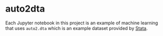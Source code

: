 # auto2dta

Each Jupyter notebook in this project is an example of machine learning that uses `auto2.dta` which is an example dataset provided by [Stata](https://www.stata.com/).

